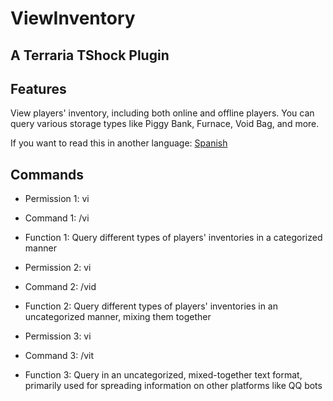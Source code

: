 # ViewInventory
## A Terraria TShock Plugin
## Features
View players' inventory, including both online and offline players. You can query various storage types like Piggy Bank, Furnace, Void Bag, and more.

If you want to read this in another language: [Spanish](https://github.com/Soof4/ViewInventory/blob/main/README_SPANISH.md)

## Commands

- Permission 1: vi
- Command 1: /vi
- Function 1: Query different types of players' inventories in a categorized manner

- Permission 2: vi
- Command 2: /vid
- Function 2: Query different types of players' inventories in an uncategorized manner, mixing them together

- Permission 3: vi
- Command 3: /vit
- Function 3: Query in an uncategorized, mixed-together text format, primarily used for spreading information on other platforms like QQ bots
